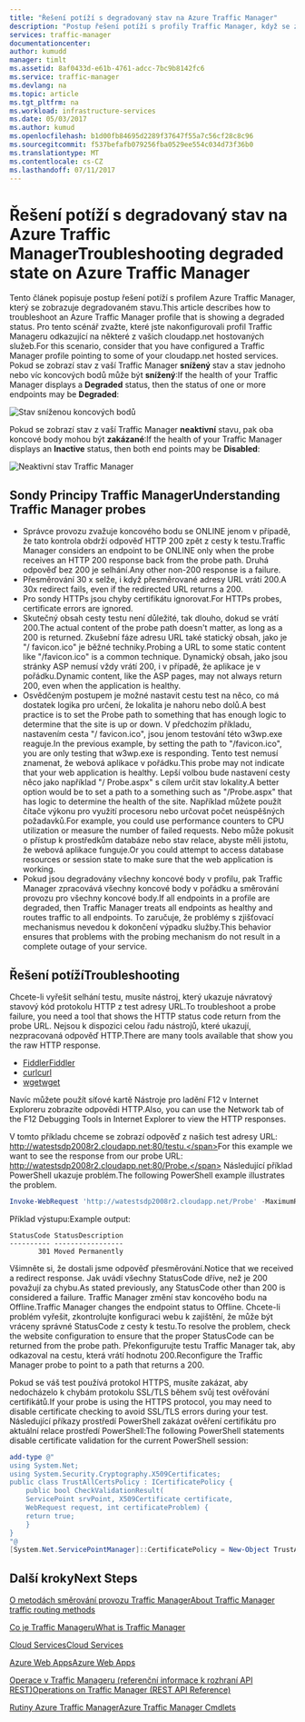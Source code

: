 ```yaml
---
title: "Řešení potíží s degradovaný stav na Azure Traffic Manager"
description: "Postup řešení potíží s profily Traffic Manager, když se zobrazí jako degradovaný stav."
services: traffic-manager
documentationcenter: 
author: kumudd
manager: timlt
ms.assetid: 8af0433d-e61b-4761-adcc-7bc9b8142fc6
ms.service: traffic-manager
ms.devlang: na
ms.topic: article
ms.tgt_pltfrm: na
ms.workload: infrastructure-services
ms.date: 05/03/2017
ms.author: kumud
ms.openlocfilehash: b1d00fb84695d2289f37647f55a7c56cf28c8c96
ms.sourcegitcommit: f537befafb079256fba0529ee554c034d73f36b0
ms.translationtype: MT
ms.contentlocale: cs-CZ
ms.lasthandoff: 07/11/2017
---
```

# <a name="troubleshooting-degraded-state-on-azure-traffic-manager"></a><span data-ttu-id="fdac9-103">Řešení potíží s degradovaný stav na Azure Traffic Manager</span><span class="sxs-lookup"><span data-stu-id="fdac9-103">Troubleshooting degraded state on Azure Traffic Manager</span></span>

<span data-ttu-id="fdac9-104">Tento článek popisuje postup řešení potíží s profilem Azure Traffic Manager, který se zobrazuje degradovaném stavu.</span><span class="sxs-lookup"><span data-stu-id="fdac9-104">This article describes how to troubleshoot an Azure Traffic Manager profile that is showing a degraded status.</span></span> <span data-ttu-id="fdac9-105">Pro tento scénář zvažte, které jste nakonfigurovali profil Traffic Manageru odkazující na některé z vašich cloudapp.net hostovaných služeb.</span><span class="sxs-lookup"><span data-stu-id="fdac9-105">For this scenario, consider that you have configured a Traffic Manager profile pointing to some of your cloudapp.net hosted services.</span></span> <span data-ttu-id="fdac9-106">Pokud se zobrazí stav z vaší Traffic Manager **snížený** stav a stav jednoho nebo víc koncových bodů může být **snížený**:</span><span class="sxs-lookup"><span data-stu-id="fdac9-106">If the health of your Traffic Manager displays a **Degraded** status, then the status of one or more endpoints may be **Degraded**:</span></span>

![Stav sníženou koncových bodů](./media/traffic-manager-troubleshooting-degraded/traffic-manager-degradedifonedegraded.png)

<span data-ttu-id="fdac9-108">Pokud se zobrazí stav z vaší Traffic Manager **neaktivní** stavu, pak oba koncové body mohou být **zakázané**:</span><span class="sxs-lookup"><span data-stu-id="fdac9-108">If the health of your Traffic Manager displays an **Inactive** status, then both end points may be **Disabled**:</span></span>

![Neaktivní stav Traffic Manager](./media/traffic-manager-troubleshooting-degraded/traffic-manager-inactive.png)

## <a name="understanding-traffic-manager-probes"></a><span data-ttu-id="fdac9-110">Sondy Principy Traffic Manager</span><span class="sxs-lookup"><span data-stu-id="fdac9-110">Understanding Traffic Manager probes</span></span>

* <span data-ttu-id="fdac9-111">Správce provozu zvažuje koncového bodu se ONLINE jenom v případě, že tato kontrola obdrží odpověď HTTP 200 zpět z cesty k testu.</span><span class="sxs-lookup"><span data-stu-id="fdac9-111">Traffic Manager considers an endpoint to be ONLINE only when the probe receives an HTTP 200 response back from the probe path.</span></span> <span data-ttu-id="fdac9-112">Druhá odpověď bez 200 je selhání.</span><span class="sxs-lookup"><span data-stu-id="fdac9-112">Any other non-200 response is a failure.</span></span>
* <span data-ttu-id="fdac9-113">Přesměrování 30 x selže, i když přesměrované adresy URL vrátí 200.</span><span class="sxs-lookup"><span data-stu-id="fdac9-113">A 30x redirect fails, even if the redirected URL returns a 200.</span></span>
* <span data-ttu-id="fdac9-114">Pro sondy HTTPs jsou chyby certifikátu ignorovat.</span><span class="sxs-lookup"><span data-stu-id="fdac9-114">For HTTPs probes, certificate errors are ignored.</span></span>
* <span data-ttu-id="fdac9-115">Skutečný obsah cesty testu není důležité, tak dlouho, dokud se vrátí 200.</span><span class="sxs-lookup"><span data-stu-id="fdac9-115">The actual content of the probe path doesn't matter, as long as a 200 is returned.</span></span> <span data-ttu-id="fdac9-116">Zkušební fáze adresu URL také statický obsah, jako je "/ favicon.ico" je běžné techniky.</span><span class="sxs-lookup"><span data-stu-id="fdac9-116">Probing a URL to some static content like "/favicon.ico" is a common technique.</span></span> <span data-ttu-id="fdac9-117">Dynamický obsah, jako jsou stránky ASP nemusí vždy vrátí 200, i v případě, že aplikace je v pořádku.</span><span class="sxs-lookup"><span data-stu-id="fdac9-117">Dynamic content, like the ASP pages, may not always return 200, even when the application is healthy.</span></span>
* <span data-ttu-id="fdac9-118">Osvědčeným postupem je možné nastavit cestu test na něco, co má dostatek logika pro určení, že lokalita je nahoru nebo dolů.</span><span class="sxs-lookup"><span data-stu-id="fdac9-118">A best practice is to set the Probe path to something that has enough logic to determine that the site is up or down.</span></span> <span data-ttu-id="fdac9-119">V předchozím příkladu, nastavením cesta "/ favicon.ico", jsou jenom testování této w3wp.exe reaguje.</span><span class="sxs-lookup"><span data-stu-id="fdac9-119">In the previous example, by setting the path to "/favicon.ico", you are only testing that w3wp.exe is responding.</span></span> <span data-ttu-id="fdac9-120">Tento test nemusí znamenat, že webová aplikace v pořádku.</span><span class="sxs-lookup"><span data-stu-id="fdac9-120">This probe may not indicate that your web application is healthy.</span></span> <span data-ttu-id="fdac9-121">Lepší volbou bude nastavení cesty něco jako například "/ Probe.aspx" s cílem určit stav lokality.</span><span class="sxs-lookup"><span data-stu-id="fdac9-121">A better option would be to set a path to a something such as "/Probe.aspx" that has logic to determine the health of the site.</span></span> <span data-ttu-id="fdac9-122">Například můžete použít čítače výkonu pro využití procesoru nebo určovat počet neúspěšných požadavků.</span><span class="sxs-lookup"><span data-stu-id="fdac9-122">For example, you could use performance counters to CPU utilization or measure the number of failed requests.</span></span> <span data-ttu-id="fdac9-123">Nebo může pokusit o přístup k prostředkům databáze nebo stav relace, abyste měli jistotu, že webová aplikace funguje.</span><span class="sxs-lookup"><span data-stu-id="fdac9-123">Or you could attempt to access database resources or session state to make sure that the web application is working.</span></span>
* <span data-ttu-id="fdac9-124">Pokud jsou degradovány všechny koncové body v profilu, pak Traffic Manager zpracovává všechny koncové body v pořádku a směrování provozu pro všechny koncové body.</span><span class="sxs-lookup"><span data-stu-id="fdac9-124">If all endpoints in a profile are degraded, then Traffic Manager treats all endpoints as healthy and routes traffic to all endpoints.</span></span> <span data-ttu-id="fdac9-125">To zaručuje, že problémy s zjišťovací mechanismus nevedou k dokončení výpadku služby.</span><span class="sxs-lookup"><span data-stu-id="fdac9-125">This behavior ensures that problems with the probing mechanism do not result in a complete outage of your service.</span></span>

## <a name="troubleshooting"></a><span data-ttu-id="fdac9-126">Řešení potíží</span><span class="sxs-lookup"><span data-stu-id="fdac9-126">Troubleshooting</span></span>

<span data-ttu-id="fdac9-127">Chcete-li vyřešit selhání testu, musíte nástroj, který ukazuje návratový stavový kód protokolu HTTP z test adresy URL.</span><span class="sxs-lookup"><span data-stu-id="fdac9-127">To troubleshoot a probe failure, you need a tool that shows the HTTP status code return from the probe URL.</span></span> <span data-ttu-id="fdac9-128">Nejsou k dispozici celou řadu nástrojů, které ukazují, nezpracovaná odpověď HTTP.</span><span class="sxs-lookup"><span data-stu-id="fdac9-128">There are many tools available that show you the raw HTTP response.</span></span>

* [<span data-ttu-id="fdac9-129">Fiddler</span><span class="sxs-lookup"><span data-stu-id="fdac9-129">Fiddler</span></span>](http://www.telerik.com/fiddler)
* [<span data-ttu-id="fdac9-130">curl</span><span class="sxs-lookup"><span data-stu-id="fdac9-130">curl</span></span>](https://curl.haxx.se/)
* [<span data-ttu-id="fdac9-131">wget</span><span class="sxs-lookup"><span data-stu-id="fdac9-131">wget</span></span>](http://gnuwin32.sourceforge.net/packages/wget.htm)

<span data-ttu-id="fdac9-132">Navíc můžete použít síťové kartě Nástroje pro ladění F12 v Internet Exploreru zobrazíte odpovědi HTTP.</span><span class="sxs-lookup"><span data-stu-id="fdac9-132">Also, you can use the Network tab of the F12 Debugging Tools in Internet Explorer to view the HTTP responses.</span></span>

<span data-ttu-id="fdac9-133">V tomto příkladu chceme se zobrazí odpověď z našich test adresy URL: http://watestsdp2008r2.cloudapp.net:80/testu.</span><span class="sxs-lookup"><span data-stu-id="fdac9-133">For this example we want to see the response from our probe URL: http://watestsdp2008r2.cloudapp.net:80/Probe.</span></span> <span data-ttu-id="fdac9-134">Následující příklad PowerShell ukazuje problém.</span><span class="sxs-lookup"><span data-stu-id="fdac9-134">The following PowerShell example illustrates the problem.</span></span>

```powershell
Invoke-WebRequest 'http://watestsdp2008r2.cloudapp.net/Probe' -MaximumRedirection 0 -ErrorAction SilentlyContinue | Select-Object StatusCode,StatusDescription
```

<span data-ttu-id="fdac9-135">Příklad výstupu:</span><span class="sxs-lookup"><span data-stu-id="fdac9-135">Example output:</span></span>

    StatusCode StatusDescription
    ---------- -----------------
           301 Moved Permanently

<span data-ttu-id="fdac9-136">Všimněte si, že dostali jsme odpověď přesměrování.</span><span class="sxs-lookup"><span data-stu-id="fdac9-136">Notice that we received a redirect response.</span></span> <span data-ttu-id="fdac9-137">Jak uvádí všechny StatusCode dříve, než je 200 považují za chybu.</span><span class="sxs-lookup"><span data-stu-id="fdac9-137">As stated previously, any StatusCode other than 200 is considered a failure.</span></span> <span data-ttu-id="fdac9-138">Traffic Manager změní stav koncového bodu na Offline.</span><span class="sxs-lookup"><span data-stu-id="fdac9-138">Traffic Manager changes the endpoint status to Offline.</span></span> <span data-ttu-id="fdac9-139">Chcete-li problém vyřešit, zkontrolujte konfiguraci webu k zajištění, že může být vráceny správné StatusCode z cesty k testu.</span><span class="sxs-lookup"><span data-stu-id="fdac9-139">To resolve the problem, check the website configuration to ensure that the proper StatusCode can be returned from the probe path.</span></span> <span data-ttu-id="fdac9-140">Překonfigurujte testu Traffic Manager tak, aby odkazoval na cestu, která vrátí hodnotu 200.</span><span class="sxs-lookup"><span data-stu-id="fdac9-140">Reconfigure the Traffic Manager probe to point to a path that returns a 200.</span></span>

<span data-ttu-id="fdac9-141">Pokud se váš test používá protokol HTTPS, musíte zakázat, aby nedocházelo k chybám protokolu SSL/TLS během svůj test ověřování certifikátů.</span><span class="sxs-lookup"><span data-stu-id="fdac9-141">If your probe is using the HTTPS protocol, you may need to disable certificate checking to avoid SSL/TLS errors during your test.</span></span> <span data-ttu-id="fdac9-142">Následující příkazy prostředí PowerShell zakázat ověření certifikátu pro aktuální relace prostředí PowerShell:</span><span class="sxs-lookup"><span data-stu-id="fdac9-142">The following PowerShell statements disable certificate validation for the current PowerShell session:</span></span>

```powershell
add-type @"
using System.Net;
using System.Security.Cryptography.X509Certificates;
public class TrustAllCertsPolicy : ICertificatePolicy {
    public bool CheckValidationResult(
    ServicePoint srvPoint, X509Certificate certificate,
    WebRequest request, int certificateProblem) {
    return true;
    }
}
"@
[System.Net.ServicePointManager]::CertificatePolicy = New-Object TrustAllCertsPolicy
```

## <a name="next-steps"></a><span data-ttu-id="fdac9-143">Další kroky</span><span class="sxs-lookup"><span data-stu-id="fdac9-143">Next Steps</span></span>

[<span data-ttu-id="fdac9-144">O metodách směrování provozu Traffic Manager</span><span class="sxs-lookup"><span data-stu-id="fdac9-144">About Traffic Manager traffic routing methods</span></span>](traffic-manager-routing-methods.md)

[<span data-ttu-id="fdac9-145">Co je Traffic Manageru</span><span class="sxs-lookup"><span data-stu-id="fdac9-145">What is Traffic Manager</span></span>](traffic-manager-overview.md)

[<span data-ttu-id="fdac9-146">Cloud Services</span><span class="sxs-lookup"><span data-stu-id="fdac9-146">Cloud Services</span></span>](http://go.microsoft.com/fwlink/?LinkId=314074)

[<span data-ttu-id="fdac9-147">Azure Web Apps</span><span class="sxs-lookup"><span data-stu-id="fdac9-147">Azure Web Apps</span></span>](https://azure.microsoft.com/documentation/services/app-service/web/)

[<span data-ttu-id="fdac9-148">Operace v Traffic Manageru (referenční informace k rozhraní API REST)</span><span class="sxs-lookup"><span data-stu-id="fdac9-148">Operations on Traffic Manager (REST API Reference)</span></span>](http://go.microsoft.com/fwlink/?LinkId=313584)

<span data-ttu-id="fdac9-149">[Rutiny Azure Traffic Manager][1]</span><span class="sxs-lookup"><span data-stu-id="fdac9-149">[Azure Traffic Manager Cmdlets][1]</span></span>

[1]: https://msdn.microsoft.com/library/mt125941(v=azure.200).aspx
